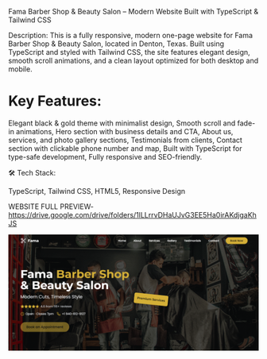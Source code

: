 Fama Barber Shop & Beauty Salon – Modern Website Built with TypeScript & Tailwind CSS

Description:
This is a fully responsive, modern one-page website for Fama Barber Shop & Beauty Salon, located in Denton, Texas. Built using TypeScript and styled with Tailwind CSS, the site features elegant design, smooth scroll animations, and a clean layout optimized for both desktop and mobile.

# Key Features:

Elegant black & gold theme with minimalist design, 
Smooth scroll and fade-in animations, 
Hero section with business details and CTA, 
About us, services, and photo gallery sections, 
Testimonials from clients, 
Contact section with clickable phone number and map, 
Built with TypeScript for type-safe development, 
Fully responsive and SEO-friendly.

🛠️ Tech Stack:

TypeScript, 
Tailwind CSS, 
HTML5, 
Responsive Design

WEBSITE FULL PREVIEW-
https://drive.google.com/drive/folders/1lLLrrvDHaUJvG3EE5Ha0irAKdjgaKhJS

![Alt text](https://github.com/Sagar199-cmd/Fama-Barber-Shop/blob/0d166f4654f64c757d9e426928dbc9f1bac04a82/Screenshot%202025-05-19%20211425.png)
